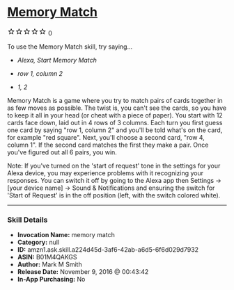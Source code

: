 # [Memory Match](http://alexa.amazon.com/#skills/amzn1.ask.skill.a224d45d-3af6-42ab-a6d5-6f6d029d7932)
![0 stars](../../images/ic_star_border_black_18dp_1x.png)![0 stars](../../images/ic_star_border_black_18dp_1x.png)![0 stars](../../images/ic_star_border_black_18dp_1x.png)![0 stars](../../images/ic_star_border_black_18dp_1x.png)![0 stars](../../images/ic_star_border_black_18dp_1x.png) 0

To use the Memory Match skill, try saying...

* *Alexa, Start Memory Match*

* *row 1, column 2*

* *1, 2*

Memory Match is a game where you try to match pairs of cards together in as few moves as possible.  The twist is, you can't see the cards, so you have to keep it all in your head (or cheat with a piece of paper).
You start with 12 cards face down, laid out in 4 rows of 3 columns.  Each turn you first guess one card by saying "row 1, column 2" and you'll be told what's on the card, for example "red square".  Next, you'll choose a second card, "row 4, column 1".  If the second card matches the first they make a pair.  Once you've figured out all 6 pairs, you win.

Note: If you've turned on the 'start of request' tone in the settings for your Alexa device, you may experience problems with it recognizing your responses.  You can switch it off by going to the Alexa app then Settings -> [your device name] -> Sound & Notifications and ensuring the switch for 'Start of Request' is in the off position (left, with the switch colored white).

***

### Skill Details

* **Invocation Name:** memory match
* **Category:** null
* **ID:** amzn1.ask.skill.a224d45d-3af6-42ab-a6d5-6f6d029d7932
* **ASIN:** B01M4QAKGS
* **Author:** Mark M Smith
* **Release Date:** November 9, 2016 @ 00:43:42
* **In-App Purchasing:** No
